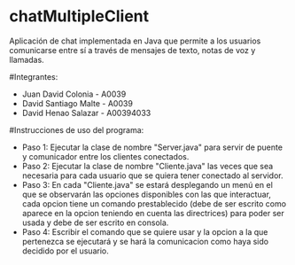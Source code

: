 # chatMultipleClient
Aplicación de chat implementada en Java que permite a los usuarios comunicarse entre sí a través de mensajes de texto, notas de voz y llamadas.

#Integrantes:

- Juan David Colonia - A0039
- David Santiago Malte - A0039
- David Henao Salazar - A00394033

#Instrucciones de uso del programa:

- Paso 1: Ejecutar la clase de nombre "Server.java" para servir de puente y comunicador entre los clientes conectados.
- Paso 2: Ejecutar la clase de nombre "Cliente.java" las veces que sea necesaria para cada usuario que se quiera tener conectado al servidor.
- Paso 3: En cada "Cliente.java" se estará desplegando un menú en el que se observarán las opciones disponibles con las que interactuar, cada opcion tiene un comando prestablecido (debe de ser escrito como aparece en la opcion teniendo en cuenta las directrices) para poder ser usada y debe de ser escrito en consola.
- Paso 4: Escribir el comando que se quiere usar y la opcion a la que pertenezca se ejecutará y se hará la comunicacion como haya sido decidido por el usuario.
